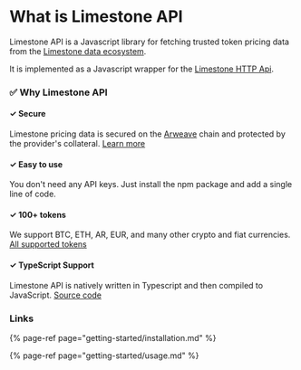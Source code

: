 # What is Limestone API

Limestone API is a Javascript library for fetching trusted token pricing data from the [Limestone data ecosystem](https://github.com/limestone-finance/limestone/blob/master/README.md).

It is implemented as a Javascript wrapper for the [Limestone HTTP Api](docs/HTTP_API.md).

### ✅ Why Limestone API

#### ✓ Secure

Limestone pricing data is secured on the [Arweave](https://www.arweave.org/) chain and protected by the provider's collateral. [Learn more](https://github.com/limestone-finance/limestone/blob/master/README.md)

#### ✓ Easy to use

You don't need any API keys. Just install the npm package and add a single line of code.

#### ✓ 100+ tokens

We support BTC, ETH, AR, EUR, and many other crypto and fiat currencies. [All supported tokens](https://github.com/limestone-finance/limestone-api/blob/main/docs/ALL_SUPPORTED_TOKENS.md)

#### ✓ TypeScript Support

Limestone API is natively written in Typescript and then compiled to JavaScript. [Source code](https://github.com/limestone-finance/limestone-api)

### Links

{% page-ref page="getting-started/installation.md" %}

{% page-ref page="getting-started/usage.md" %}



